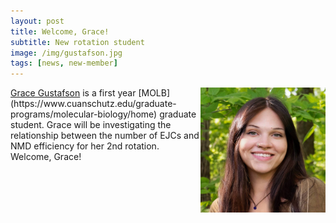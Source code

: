 ```yaml
---
layout: post
title: Welcome, Grace!
subtitle: New rotation student
image: /img/gustafson.jpg
tags: [news, new-member]
---
```

<img align="right" src="/img/gustafson.jpg" style="width:200px !important;height:200px !important;" />
<a href="/docs/gustafson-cv.pdf">Grace Gustafson</a> is a first year [MOLB](https://www.cuanschutz.edu/graduate-programs/molecular-biology/home) graduate student. Grace will be investigating the relationship between the number of EJCs and NMD efficiency for her 2nd rotation. Welcome, Grace!  
<br>
<br>

